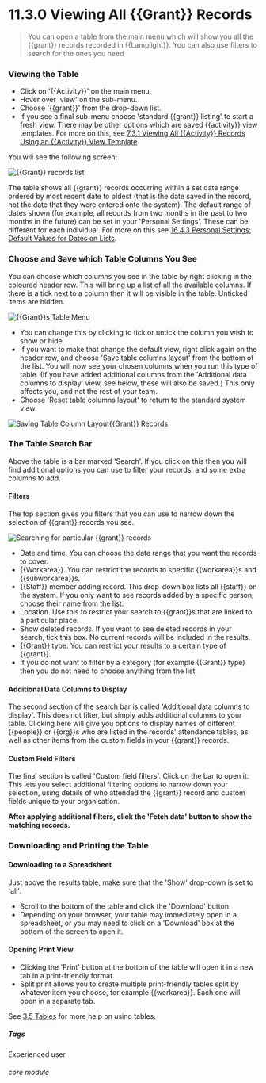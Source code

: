# 11.3.0 Viewing All {{Grant}} Records

> You can open a table from the main menu which will show you all the {{grant}} records recorded in {{Lamplight}}. You can also use filters to search for the ones you need

### Viewing the Table

- Click on '{{Activity}}' on the main menu.
- Hover over 'view' on the sub-menu.
- Choose '{{grant}}' from the drop-down list. 
- If you see a final sub-menu choose 'standard {{grant}} listing' to start a fresh view. There may be other options which are saved {{activity}} view templates. For more on this, see [7.3.1 Viewing All {{Activity}} Records Using an {{Activity}} View Template](/help/index/p/7.3.1).

You will see the following screen:

![{{Grant}} records list](60.3.0a.png)

The table shows all {{grant}} records occurring within a set date range ordered by most recent date to oldest (that is the date saved in the record, not the date that they were entered onto the system). The default range of dates shown (for example, all records from two months in the past to two months in the future) can be set in your 'Personal Settings'. These can be different for each individual. For more on this see [16.4.3 Personal Settings: Default Values for Dates on Lists](/help/index/p/16.4.3). 

### Choose and Save which Table Columns You See

You can choose which columns you see in the table by right clicking in the coloured header row.  This will bring up a list of all the available columns. If there is a tick next to a column then it will be visible in the table. Unticked items are hidden.  

![{{Grant}}s Table Menu](60.3.0b.png)

- You can change this by clicking to tick or untick the column you wish to show or hide. 
- If you want to make that change the default view, right click again on the header row, and choose 'Save table columns layout' from the bottom of the list. You will now see your chosen columns when you run this type of table. (If you have added additional columns from the 'Additional data columns to display' view, see below, these will also be saved.) This only affects you, and not the rest of your team.  
- Choose 'Reset table columns layout' to return to the standard system view. 

![Saving Table Column Layout{{Grant}} Records](60.3.0c.png)

### The Table Search Bar

Above the table is a bar marked 'Search'. If you click on this then you will find additional options you can use to filter your records, and some extra columns to add. 

#### Filters

The top section gives you filters that you can use to narrow down the selection of {{grant}} records you see. 

![Searching for particular {{grant}} records](60.3.0d.png)

- Date and time. You can choose the date range that you want the records to cover.
- {{Workarea}}. You can restrict the records to specific {{workarea}}s and {{subworkarea}}s. 
- {{Staff}} member adding record. This drop-down box lists all {{staff}} on the system. If you only want to see records added by a specific person, choose their name from the list. 
- Location. Use this to restrict your search to {{grant}}s that are linked to a particular place. 
- Show deleted records. If you want to see deleted records in your search, tick this box. No current records will be included in the results. 
- {{Grant}} type. You can restrict your results to a certain type of {{grant}}. 
- If you do not want to filter by a category (for example {{Grant}} type) then you do not need to choose anything from the list. 

#### Additional Data Columns to Display

The second section of the search bar is called 'Additional data columns to display'.  This does not filter, but simply adds additional columns to your table.  Clicking here will give you options to display names of different {{people}} or {{org}}s who are listed in the records' attendance tables, as well as other items from the custom fields in your {{grant}} records.

#### Custom Field Filters

The final section is called 'Custom field filters'. Click on the bar to open it.  This lets you select additional filtering options to narrow down your selection, using details of who attended the {{grant}} record and custom fields unique to your organisation.  

**After applying additional filters, click the 'Fetch data' button to show the matching records.**


### Downloading and Printing the Table

#### Downloading to a Spreadsheet

Just above the results table, make sure that the 'Show' drop-down is set to 'all'. 
- Scroll to the bottom of the table and click the 'Download' button.  
- Depending on your browser, your table may immediately open in a spreadsheet, or you may need to click on a 'Download' box at the bottom of the screen to open it.

#### Opening Print View

- Clicking the 'Print' button at the bottom of the table will open it in a new tab in a print-friendly format.  
- Split print allows you to create multiple print-friendly tables split by whatever item you choose, for example {{workarea}}. Each one will open in a separate tab.

See [3.5 Tables](/help/index/p/3.5.0) for more help on using tables.

##### Tags
Experienced user

###### core module


